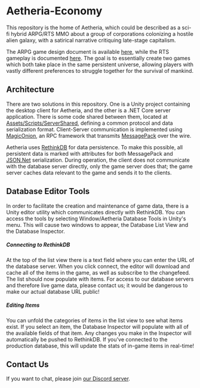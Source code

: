 # Aetheria-Economy
This repository is the home of Aetheria, which could be described as a sci-fi hybrid ARPG/RTS MMO about a group of corporations colonizing a hostile alien galaxy, with a satirical narrative critiquing late-stage capitalism.

The ARPG game design document is available [here](https://docs.google.com/document/d/1iULu1WsbuQoUM3c87XkGseb1P-8R5xlruoiyg03TsSE/edit?usp=sharing), while the RTS gameplay is documented [here](https://docs.google.com/document/d/1U3uGFqQboAiFJ_Y-nUOGpyixbXUHRbc5DiCuB59GM4w/edit?usp=sharing). The goal is to essentially create two games which both take place in the same persistent universe, allowing players with vastly different preferences to struggle together for the survival of mankind.

## Architecture

There are two solutions in this repository. One is a Unity project containing the desktop client for Aetheria, and the other is a .NET Core server application. There is some code shared between them, located at [Assets/Scripts/ServerShared](Assets/Scripts/ServerShared), defining a common protocol and data serialization format. Client-Server communication is implemented using [MagicOnion](https://github.com/Cysharp/MagicOnion), an RPC framework that transmits [MessagePack](https://github.com/neuecc/MessagePack-CSharp) over the wire.

Aetheria uses [RethinkDB](https://rethinkdb.com/) for data persistence. To make this possible, all persistent data is marked with attributes for both MessagePack and [JSON.Net](https://www.newtonsoft.com/json) serialization. During operation, the client does not communicate with the database server directly, only the game server does that; the game server caches data relevant to the game and sends it to the clients.

## Database Editor Tools

In order to facilitate the creation and maintenance of game data, there is a Unity editor utility which communicates directly with RethinkDB. You can access the tools by selecting Window/Aetheria Database Tools in Unity's menu. This will cause two windows to appear, the Database List View and the Database Inspector. 

##### Connecting to RethinkDB

At the top of the list view there is a text field where you can enter the URL of the database server. When you click connect, the editor will download and cache all of the items in the game, as well as subscribe to the changefeed. The list should now populate with items. For access to our database servers and therefore live game data, please contact us; it would be dangerous to make our actual database URL public!

##### Editing Items

You can unfold the categories of items in the list view to see what items exist. If you select an item, the Database Inspector will populate with all of the available fields of that item. Any changes you make in the Inspector will automatically be pushed to RethinkDB. If you've connected to the production database, this will update the stats of in-game items in real-time!

## Contact Us

If you want to chat, please join [our Discord server](https://discord.gg/trbteNj).